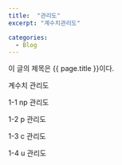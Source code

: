 ```yaml
---
title:  "관리도"
excerpt: "계수치관리도"

categories:
  - Blog
---
```


이 글의 제목은 {{ page.title }}이다.

계수치 관리도

1-1 np 관리도

1-2 p 관리도

1-3 c 관리도

1-4 u 관리도
